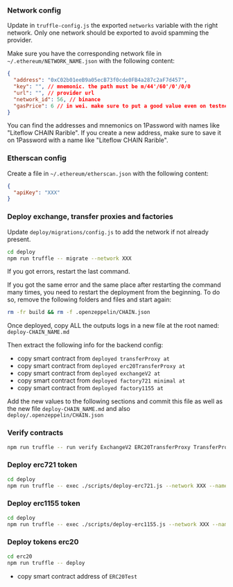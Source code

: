 ### Network config

Update in `truffle-config.js` the exported `networks` variable with the right network. Only one network should be exported to avoid spamming the provider.

Make sure you have the corresponding network file in `~/.ethereum/NETWORK_NAME.json` with the following content:

```json
{
  "address": "0xC02b01eeB9a05ecB73f0cde0FB4a287c2aF7d457",
  "key": "", // mnemonic. the path must be m/44'/60'/0'/0/0
  "url": "", // provider url
  "network_id": 56, // binance
  "gasPrice": 6 // in wei. make sure to put a good value even on testnet, not too low and not too high!
}
```

You can find the addresses and mnemonics on 1Password with names like "Liteflow CHAIN Rarible".
If you create a new address, make sure to save it on 1Password with a name like "Liteflow CHAIN Rarible".

### Etherscan config

Create a file in `~/.ethereum/etherscan.json` with the following content:

```json
{
  "apiKey": "XXX"
}
```

### Deploy exchange, transfer proxies and factories

Update `deploy/migrations/config.js` to add the network if not already present.

```bash
cd deploy
npm run truffle -- migrate --network XXX
```

If you got errors, restart the last command.

If you got the same error and the same place after restarting the command many times, you need to restart the deployment from the beginning.
To do so, remove the following folders and files and start again:

```bash
rm -fr build && rm -f .openzeppelin/CHAIN.json
```

Once deployed, copy ALL the outputs logs in a new file at the root named: `deploy-CHAIN_NAME.md`

Then extract the following info for the backend config:

- copy smart contract from `deployed transferProxy at`
- copy smart contract from `deployed erc20TransferProxy at`
- copy smart contract from `deployed exchangeV2 at`
- copy smart contract from `deployed factory721 minimal at`
- copy smart contract from `deployed factory1155 at`

Add the new values to the following sections and commit this file as well as the new file `deploy-CHAIN_NAME.md` and also `deploy/.openzeppelin/CHAIN.json`

### Verify contracts

```bash
npm run truffle -- run verify ExchangeV2 ERC20TransferProxy TransferProxy ERC721RaribleFactoryC2 ERC1155RaribleFactoryC2 --verifiers=etherscan --network XXX
```

### Deploy erc721 token

```bash
cd deploy
npm run truffle -- exec ./scripts/deploy-erc721.js --network XXX --name "XXX" --symbol "XXX" --baseURI ipfs:/ --factoryAddress XXX
```

### Deploy erc1155 token

```bash
cd deploy
npm run truffle -- exec ./scripts/deploy-erc1155.js --network XXX --name "XXX" --symbol "XXX" --baseURI ipfs:/ --factoryAddress XXX
```

### Deploy tokens erc20

```bash
cd erc20
npm run truffle -- deploy
```

- copy smart contract address of `ERC20Test`
